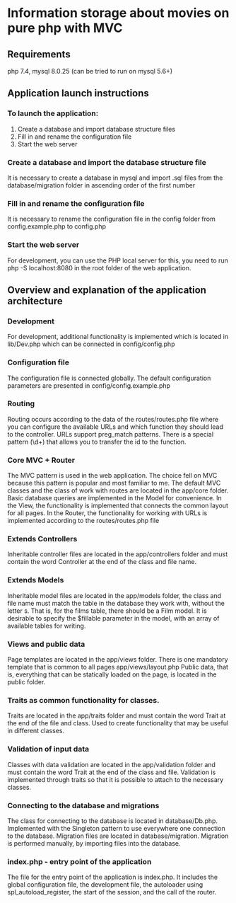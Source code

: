 # Information storage about movies on pure php with MVC

## Requirements
php 7.4, mysql 8.0.25 (can be tried to run on mysql 5.6+)

## Application launch instructions

### To launch the application:
1) Create a database and import database structure files
2) Fill in and rename the configuration file
3) Start the web server

### Create a database and import the database structure file
It is necessary to create a database in mysql and import .sql files from the database/migration folder in ascending order of the first number

### Fill in and rename the configuration file
It is necessary to rename the configuration file in the config folder from config.example.php to config.php

### Start the web server
For development, you can use the PHP local server for this, you need to run php -S localhost:8080 in the root folder of the web application.


## Overview and explanation of the application architecture

### Development
For development, additional functionality is implemented which is located in lib/Dev.php which can be connected in config/config.php

### Configuration file
The configuration file is connected globally. The default configuration parameters are presented in config/config.example.php

### Routing
Routing occurs according to the data of the routes/routes.php file where you can configure the available URLs and which function
they should lead to the controller. URLs support preg_match patterns. There is a special pattern (\d+) that allows you to transfer
the id to the function.

### Core MVC + Router
The MVC pattern is used in the web application. The choice fell on MVC because this pattern is popular and most familiar to me.
The default MVC classes and the class of work with routes are located in the app/core folder.
Basic database queries are implemented in the Model for convenience.
In the View, the functionality is implemented that connects the common layout for all pages.
In the Router, the functionality for working with URLs is implemented according to the routes/routes.php file

### Extends Controllers
Inheritable controller files are located in the app/controllers folder and must contain the word Controller at the end of the
class and file name.

### Extends Models
Inheritable model files are located in the app/models folder, the class and file name must match the table in the
database they work with, without the letter s. That is, for the films table, there should be a Film model. It is desirable to specify
the $fillable parameter in the model, with an array of available tables for writing.

### Views and public data
Page templates are located in the app/views folder. There is one mandatory template that is common to all pages app/views/layout.php
Public data, that is, everything that can be statically loaded on the page, is located in the public folder.

### Traits as common functionality for classes.
Traits are located in the app/traits folder and must contain the word Trait at the end of the file and class.
Used to create functionality that may be useful in different classes.

### Validation of input data
Classes with data validation are located in the app/validation folder and must contain the word Trait at the end of the class and file.
Validation is implemented through traits so that it is possible to attach to the necessary classes.

### Connecting to the database and migrations
The class for connecting to the database is located in database/Db.php. Implemented with the Singleton pattern to use everywhere
one connection to the database.
Migration files are located in database/migration. Migration is performed manually, by importing files into the database.

### index.php - entry point of the application
The file for the entry point of the application is index.php. It includes the global configuration file, the development file, the autoloader using spl_autoload_register, the start of the session, and the call of the router.
